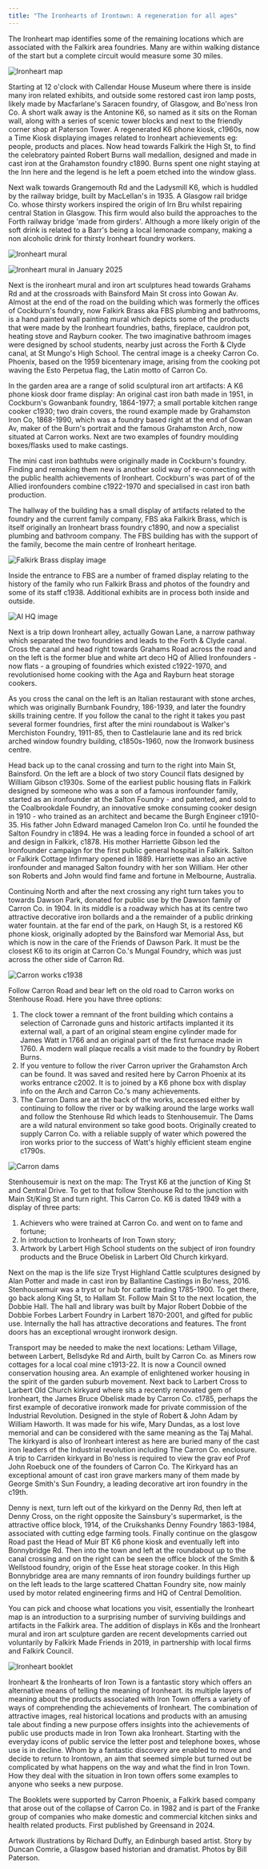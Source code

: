 ```yaml
---
title: "The Ironhearts of Irontown: A regeneration for all ages"
---
```


The Ironheart map identifies some of the remaining locations which are associated with the Falkirk area foundries. Many are within walking distance of the start but a complete circuit would measure some 30 miles.

![Ironheart map](Ironheart-map.jpg)

Starting at 12 o'clock with Callendar House Museum where there is inside many iron related exhibits, and outside some restored cast iron lamp posts, likely made by Macfarlane's Saracen foundry, of Glasgow, and Bo'ness Iron Co. A short walk away is the Antonine K6, so named as it sits on the Roman wall, along with a series of scenic tower blocks and next to the friendly corner shop at Paterson Tower. A regenerated K6 phone kiosk, c1960s, now a Time Kiosk displaying images related to Ironheart achievements eg: people, products and places. Now head towards Falkirk the High St, to find the celebratory painted Robert Burns wall medallion, designed and made in cast iron at the Grahamston foundry c1890. Burns spent one night staying at the Inn here and the legend is he left a poem etched into the window glass.  

Next walk towards Grangemouth Rd and the Ladysmill K6, which is huddled by the railway bridge, built by MacLellan's in 1935. A Glasgow rail bridge Co. whose thirsty workers inspired the origin of Irn Bru whilst repairing central Station in Glasgow. This firm would also build the approaches to the Forth railway bridge 'made from girders'. Although a more likely origin of the soft drink is related to a Barr's being a local lemonade company, making a non alcoholic drink for thirsty Ironheart foundry workers.

![Ironheart mural](Ironheart-iron-art.jpg)

<!--
<video width="640" height="360" controls="controls">
  <source src="../images/Cockburn-Mural.mp4" type="video/mp4">
</video>
-->

![Ironheart mural in January 2025](Ironheart-mural-2025-01-31.jpg)

Next is the ironheart mural and iron art sculptures head towards Grahams Rd and at the crossroads with Bainsford Main St cross into Gowan Av. Almost at the end of the road on the building which was formerly the offices of Cockburn's foundry, now Falkirk Brass aka FBS plumbing and bathrooms, is a hand painted wall painting mural which depicts some of the products that were made by the Ironheart foundries, baths, fireplace, cauldron pot, heating stove and Rayburn cooker. The two imaginative bathroom images were designed by school students, nearby just across the Forth & Clyde canal, at St Mungo's High School. The central image is a cheeky Carron Co. Phoenix, based on the 1959 bicentenary image, arising from the cooking pot waving the Esto Perpetua flag, the Latin motto of Carron Co.

In the garden area are a range of solid sculptural iron art artifacts: A K6 phone kiosk door frame display: An original cast iron bath made in 1951, in Cockburn's Gowanbank foundry, 1864-1977; a small portable kitchen range cooker c1930; two drain covers, the round example made by Grahamston Iron Co, 1868-1990, which was a foundry based right at the end of Gowan Av, maker of the Burn's portrait and the famous Grahamston Arch, now situated at Carron works. Next are two examples of foundry moulding boxes/flasks used to make castings.

The mini cast iron bathtubs were originally made in Cockburn's foundry. Finding and remaking them new is another solid way of re-connecting with the public health achievements of Ironheart. Cockburn's was part of of the Allied ironfounders combine c1922-1970 and specialised in cast iron bath production.

The hallway of the building has a small display of artifacts related to the foundry and the current family company, FBS aka Falkirk Brass, which is itself originally an Ironheart brass foundry c1890, and now a specialist plumbing and bathroom company. The FBS building has with the support of the family, become the main centre of Ironheart heritage.

![Falkirk Brass display image](Falkirk-Brass-display.jpg)

Inside the entrance to FBS are a number of framed display relating to the history of the family who run Falkirk Brass and photos of the foundry and some of its staff c1938. Additional exhibits are in process both inside and outside.

![AI HQ image](AIGrahamsrdHQ.jpg "L")

Next is a trip down Ironheart alley, actually Gowan Lane, a narrow pathway which separated the two foundries and leads to the Forth & Clyde canal. Cross the canal and head right towards Grahams Road across the road and on the left is the former blue and white art deco HQ of Allied Ironfounders - now flats - a grouping of foundries which existed c1922-1970, and revolutionised home cooking with the Aga and Rayburn heat storage cookers.

As you cross the canal on the left is an Italian restaurant with stone arches, which was originally Burnbank Foundry, 186-1939, and later the foundry skills training centre. If you follow the canal to the right it takes you past several former foundries, first after the mini roundabout is Walker's Merchiston Foundry, 1911-85, then to Castlelaurie lane and its red brick arched window foundry building, c1850s-1960, now the Ironwork business centre.

Head back up to the canal crossing and turn to the right into Main St, Bainsford. On the left are a block of two story Council flats designed by William Gibson c1930s. Some of the earliest public housing flats in Falkirk designed by someone who was a son of a famous ironfounder family, started as an ironfounder at the Salton Foundry - and patented, and sold to the Coalbrookdale Foundry, an innovative smoke consuming cooker design in 1910 - who trained as an architect and became the Burgh Engineer c1910-35. His father John Edward managed Camelon Iron Co. until he founded the Salton Foundry in c1894. He was a leading force in founded a school of art and design in Falkirk, c1878. His mother Harriette Gibson led the Ironfounder campaign for the first public general hospital in Falkirk. Salton or Falkirk Cottage Infirmary opened in 1889. Harriette was also an active ironfounder and managed Salton foundry with her son William. Her other son Roberts and John would find fame and fortune in Melbourne, Australia.

Continuing North and after the next crossing any right turn takes you to towards Dawson Park, donated for public use by the Dawson family of Carron Co. in 1904. In its  middle is a roadway which has at its centre two attractive decorative iron bollards and a the remainder of a public drinking water fountain. at the far end of the park, on Haugh St, is a restored K6 phone kiosk, originally adopted by the Bainsford war Memorial Ass, but which is now in the care of the Friends of Dawson Park. It must be the closest K6 to its origin at Carron Co.'s Mungal Foundry, which was just across the other side of Carron Rd.

![Carron works c1938](Carron-works-1938.jpg)

Follow Carron Road and bear left on the old road to Carron works on Stenhouse Road. Here you have three options:

1. The clock tower a remnant of the front building which contains a selection of Carronade guns and historic artifacts implanted it its external wall, a part of an original steam engine cylinder made for James Watt in 1766 and an original part of the first furnace made in 1760. A modern wall plaque recalls a visit made to the foundry by Robert Burns.
2. If you venture to follow the river Carron upriver the Grahamston Arch can be found. It was saved and resited here by Carron Phoenix at its works entrance c2002. It is to joined by a K6 phone box with display info on the Arch and Carron Co.'s many achievements.
3. The Carron Dams are at the back of the works, accessed either by continuing to follow the river or by walking around the large works wall and follow the Stenhouse Rd which leads to Stenhousemuir. The Dams are a wild natural environment so take good boots. Originally created to supply Carron Co. with a reliable supply of water which powered the iron works prior to the success of Watt's highly efficient steam engine c1790s.

![Carron dams](Carron-dams.jpg)

Stenhousemuir is next on the map: The Tryst K6 at the junction of King St and Central Drive. To get to that follow Stenhouse Rd to the junction with Main St/King St and turn right. This Carron Co. K6 is dated 1949 with a display of three parts:

1. Achievers who were trained at Carron Co. and went on to fame and fortune;
2. In introduction to Ironhearts of Iron Town story;
3. Artwork by Larbert High School students on the subject of iron foundry products and the Bruce Obelisk in Larbert Old Church kirkyard.

Next on the map is the life size Tryst Highland Cattle sculptures designed by Alan Potter and made in cast iron by Ballantine Castings in Bo'ness, 2016. Stenhousemuir was a tryst or hub for cattle trading 1785-1900. To get there, go back along King St, to Hallam St. Follow Main St to the next location, the Dobbie Hall. The hall and library was built by Major Robert Dobbie of the Dobbie Forbes Larbert Foundry in Larbert 1870-2001, and gifted for public use. Internally the hall has attractive decorations and features. The front doors has an exceptional wrought ironwork design.

Transport may be needed to make the next locations: Letham Village, between Larbert, Bellsdyke Rd and Airth, built by Carron Co. as Miners row cottages for a local coal mine c1913-22. It is now a Council owned conservation housing area. An example of enlightened worker housing in the spirit of the garden suburb movement. Next back to Larbert Cross to Larbert Old Church kirkyard where sits a recently renovated gem of Ironheart, the James Bruce Obelisk made by Carron Co. c1785, perhaps the first example of decorative ironwork made for private commission of the Industrial Revolution. Designed in the style of Robert & John Adam by William Haworth. It was made for his wife, Mary Dundas, as a lost love memorial and can be considered with the same meaning as the Taj Mahal. The kirkyard is also of Ironheart interest
as here are buried many of the cast iron leaders of the Industrial revolution including The Carron Co. enclosure. A trip to Carriden kirkyard in Bo'ness is required to view the grav eof Prof John Roebuck one of the founders of Carron Co. The Kirkyard has an exceptional amount of cast iron grave markers many of them made by George Smith's Sun Foundry, a leading decorative art iron foundry in the c19th.

Denny is next, turn left out of the kirkyard on the Denny Rd, then left at Denny Cross, on the right opposite the Sainsbury's supermarket, is the attractive office block, 1914, of the Cruikshanks Denny Foundry 1863-1984, associated with cutting edge farming tools. Finally continue on the glasgow Road past the Head of Muir BT K6 phone kiosk and eventually left into Bonnybridge Rd. Then into the town and left at the roundabout up to the canal crossing and on the right can be seen the office block of the Smith & Wellstood foundry, origin of the Esse heat storage cooker. In this High Bonnybridge area are many remnants of iron foundry buildings further up on the left leads to the large scattered Chattan Foundry site, now mainly used by motor related engineering firms and HQ of Central Demolition.

You can pick and choose what locations you visit, essentially the Ironheart map is an introduction to a surprising number of surviving buildings and artifacts in the Falkirk area. The addition of displays in K6s and the Ironheart mural and iron art sculpture garden are recent developments carried out voluntarily by Falkirk Made Friends in 2019, in partnership with local firms and Falkirk Council.

![Ironheart booklet](Ironheart-booklet-2024.jpg)

Ironheart & the Ironhearts of Iron Town is a fantastic story which offers an alternative means of telling the meaning of Ironheart. its multiple layers of meaning about the products associated with Iron Town offers a variety of ways of comprehending the achievements of Ironheart. The combination of attractive images, real historical locations and products with an amusing tale about finding a new purpose offers insights into the achievements of public use products made in Iron Town aka Ironheart. Starting with the everyday icons of public service the letter post and telephone boxes, whose use is in decline. Whom by a fantastic discovery are enabled to move and decide to return to Irontown, an aim that seemed simple but turned out be complicated by what happens on the way and what the find in Iron Town. How they deal with the situation in Iron town offers some examples to anyone who seeks a new purpose.

The Booklets were supported by Carron Phoenix, a Falkirk based company that arose out of the collapse of Carron Co. in 1982 and is part of the Franke group of companies who make domestic and commercial kitchen sinks and health related products. First published by Greensand in 2024.

Artwork illustrations by Richard Duffy, an Edinburgh based artist. Story by Duncan Comrie, a Glasgow based historian and dramatist. Photos by Bill Paterson.

